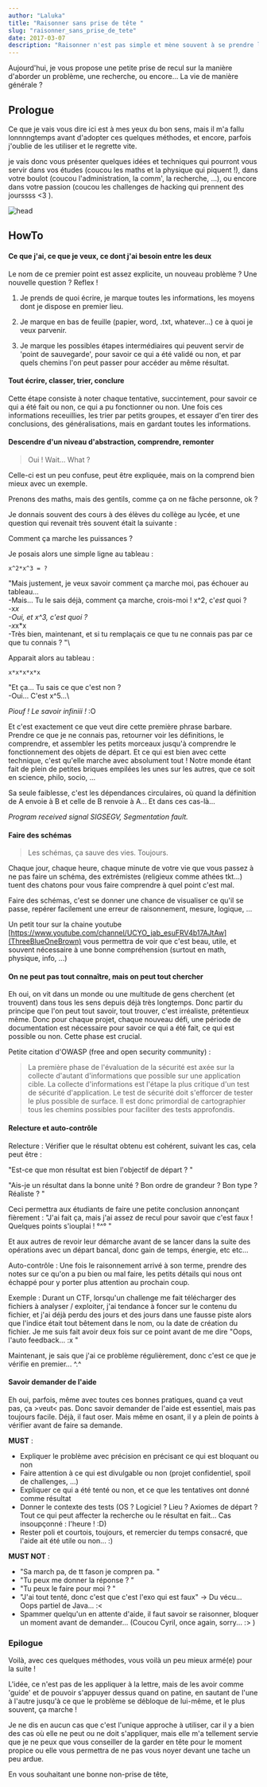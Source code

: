 ```yaml
---
author: "Laluka"
title: "Raisonner sans prise de tête "
slug: "raisonner_sans_prise_de_tete"
date: 2017-03-07
description: "Raisonner n'est pas simple et mène souvent à se prendre la tête ou à stresser. Voici donc quelques méthodes personnelles et conseils qui vous permettront je l'espère de mieux vivre ces phases de recherche. "
---
```


Aujourd'hui, je vous propose une petite prise de recul sur la manière d'aborder un problème, une recherche, ou encore... La vie de manière générale ?


## Prologue

Ce que je vais vous dire ici est à mes yeux du bon sens, mais il m'a fallu lonnnngtemps avant d'adopter ces quelques méthodes, et encore, parfois j'oublie de les utiliser et le regrette vite.

je vais donc vous présenter quelques idées et techniques qui pourront vous servir dans vos études (coucou les maths et la physique qui piquent !), dans votre boulot (coucou l'administration, la comm', la recherche, ...), ou encore dans votre passion (coucou les challenges de hacking qui prennent des jourssss <3 ).

<img class="img_med" src="/the_rest/thinking/head.png" alt="head">

## HowTo

#### Ce que j'ai, ce que je veux, ce dont j'ai besoin entre les deux

Le nom de ce premier point est assez explicite, un nouveau problème ? Une nouvelle question ? Reflex !

  1. Je prends de quoi écrire, je marque toutes les informations, les moyens dont je dispose en premier lieu.

  2. Je marque en bas de feuille (papier, word, .txt, whatever...) ce à quoi je veux parvenir.

  3. Je marque les possibles étapes intermédiaires qui peuvent servir de 'point de sauvegarde', pour savoir ce qui a été validé ou non, et par quels chemins l'on peut passer pour accéder au même résultat.

#### Tout écrire, classer, trier, conclure

Cette étape consiste à noter chaque tentative, succintement, pour savoir ce qui a été fait ou non, ce qui a pu fonctionner ou non. Une fois ces informations receuillies, les trier par petits groupes, et essayer d'en tirer des conclusions, des généralisations, mais en gardant toutes les informations.

#### Descendre d'un niveau d'abstraction, comprendre, remonter

 > Oui ! Wait... What ?

Celle-ci est un peu confuse, peut être expliquée, mais on la comprend bien mieux avec un exemple.

Prenons des maths, mais des gentils, comme ça on ne fâche personne, ok ?

Je donnais souvent des cours à des élèves du collège au lycée, et une question qui revenait très souvent était la suivante :

Comment ça marche les puissances ?

Je posais alors une simple ligne au tableau :

```
x^2*x^3 = ?
```

"Mais justement, je veux savoir comment ça marche moi, pas échouer au tableau...\
-Mais... Tu le sais déjà, comment ça marche, crois-moi ! x^2, c'*est* quoi ?\
-x*x\
-Oui, et x^3, c'*est* quoi ?\
-x*x*x\
-Très bien, maintenant, et si tu remplaçais ce que tu ne connais pas par ce que tu connais ? "\

Apparait alors au tableau :

```
x*x*x*x*x
```

"Et ça... Tu sais ce que c'est non ?\
-Oui... C'est x^5...\

*Piouf ! Le savoir infiniii !* :O

Et c'est exactement ce que veut dire cette première phrase barbare. Prendre ce que je ne connais pas, retourner voir les définitions, le comprendre, et assembler les petits morceaux jusqu'à comprendre le fonctionnement des objets de départ. Et ce qui est bien avec cette technique, c'est qu'elle marche avec absolument tout ! Notre monde étant fait de plein de petites briques empilées les unes sur les autres, que ce soit en science, philo, socio, ...

Sa seule faiblesse, c'est les dépendances circulaires, où quand la définition de A envoie à B et celle de B renvoie à A... Et dans ces cas-là...

*Program received signal SIGSEGV, Segmentation fault.*

#### Faire des schémas

 > Les schémas, ça sauve des vies. Toujours.

Chaque jour, chaque heure, chaque minute de votre vie que vous passez à ne pas faire un schéma, des extrémistes (religieux comme athées tkt...) tuent des chatons pour vous faire comprendre à quel point c'est mal.

Faire des schémas, c'est se donner une chance de visualiser ce qu'il se passe, repérer facilement une erreur de raisonnement, mesure, logique, ...

Un petit tour sur la chaine youtube [https://www.youtube.com/channel/UCYO_jab_esuFRV4b17AJtAw](ThreeBlueOneBrown) vous permettra de voir que c'est beau, utile, et souvent nécessaire à une bonne compréhension (surtout en math, physique, info, ...)


#### On ne peut pas tout connaître, mais on peut tout chercher

Eh oui, on vit dans un monde ou une multitude de gens cherchent (et trouvent) dans tous les sens depuis déjà très longtemps. Donc partir du principe que l'on peut tout savoir, tout trouver, c'est irréaliste, prétentieux même. Donc pour chaque projet, chaque nouveau défi, une période de documentation est nécessaire pour savoir ce qui a été fait, ce qui est possible ou non. Cette phase est crucial.

Petite citation d'OWASP (free and open security community) :

 > La première phase de l'évaluation de la sécurité est axée sur la collecte d'autant d'informations que possible sur une application cible. La collecte d'informations est l'étape la plus critique d'un test de sécurité d'application. Le test de sécurité doit s'efforcer de tester le plus possible de surface. Il est donc primordial de cartographier tous les chemins possibles pour faciliter des tests approfondis.

#### Relecture et auto-contrôle

Relecture : Vérifier que le résultat obtenu est cohérent, suivant les cas, cela peut être :

"Est-ce que mon résultat est bien l'objectif de départ ? "

"Ais-je un résultat dans la bonne unité ? Bon ordre de grandeur ? Bon type ? Réaliste ? "

Ceci permettra aux étudiants de faire une petite conclusion annonçant fièrement : "J'ai fait ça, mais j'ai assez de recul pour savoir que c'est faux ! Quelques points s'iouplai ! °^° "

Et aux autres de revoir leur démarche avant de se lancer dans la suite des opérations avec un départ bancal, donc gain de temps, énergie, etc etc...

Auto-contrôle : Une fois le raisonnement arrivé à son terme, prendre des notes sur ce qu'on a pu bien ou mal faire, les petits détails qui nous ont échappé pour y porter plus attention au prochain coup.

Exemple : Durant un CTF, lorsqu'un challenge me fait télécharger des fichiers à analyser / exploiter, j'ai tendance à foncer sur le contenu du fichier, et j'ai déjà perdu des jours et des jours dans une fausse piste alors que l'indice était tout bêtement dans le nom, ou la date de création du fichier. Je me suis fait avoir deux fois sur ce point avant de me dire "Oops, l'auto feedback... :x "

Maintenant, je sais que j'ai ce problème régulièrement, donc c'est ce que je vérifie en premier... ^.^

#### Savoir demander de l'aide

Eh oui, parfois, même avec toutes ces bonnes pratiques, quand ça veut pas, ça >veut< pas. Donc savoir demander de l'aide est essentiel, mais pas toujours facile. Déjà, il faut oser. Mais même en osant, il y a plein de points à vérifier avant de faire sa demande.

**MUST** :

 - Expliquer le problème avec précision en précisant ce qui est bloquant ou non
 - Faire attention à ce qui est divulgable ou non (projet confidentiel, spoil de challenges, ...)
 - Expliquer ce qui a été tenté ou non, et ce que les tentatives ont donné comme résultat
 - Donner le contexte des tests (OS ? Logiciel ? Lieu ? Axiomes de départ ? Tout ce qui peut affecter la recherche ou le résultat en fait... Cas insoupçonné : l'heure ! :D)
 - Rester poli et courtois, toujours, et remercier du temps consacré, que l'aide ait été utile ou non... :)

**MUST NOT** :

 - "Sa march pa, de tt fason je compren pa. "
 - "Tu peux me donner la réponse ? "
 - "Tu peux le faire pour moi ? "
 - "J'ai tout tenté, donc c'est que c'est l'exo qui est faux" -> Du vécu... Oops partiel de Java... :<
 - Spammer quelqu'un en attente d'aide, il faut savoir se raisonner, bloquer un moment avant de demander... (Coucou Cyril, once again, sorry... :> )

### Epilogue

Voilà, avec ces quelques méthodes, vous voilà un peu mieux armé(e) pour la suite !

L'idée, ce n'est pas de les appliquer à la lettre, mais de les avoir comme 'guide' et de pouvoir s'appuyer dessus quand on patine, en sautant de l'une à l'autre jusqu'à ce que le problème se débloque de lui-même, et le plus souvent, ça marche !

Je ne dis en aucun cas que c'est l'unique approche à utiliser, car il y a bien des cas où elle ne peut ou ne doit s'appliquer, mais elle m'a tellement servie que je ne peux que vous conseiller de la garder en tête pour le moment propice ou elle vous permettra de ne pas vous noyer devant une tache un peu ardue.

En vous souhaitant une bonne non-prise de tête,
